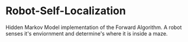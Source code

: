 # Robot-Self-Localization
Hidden Markov Model implementation of the Forward Algorithm.  A robot senses it's enviornment and determine's where it is inside a maze.
